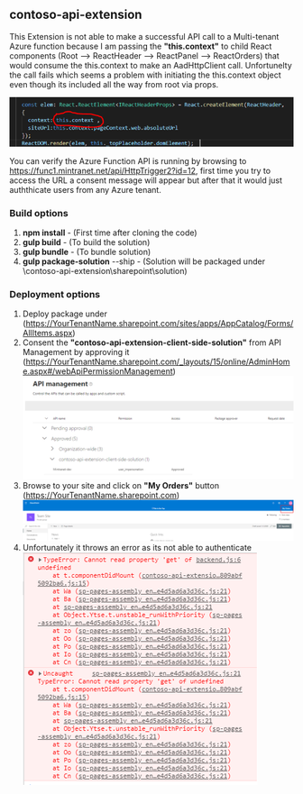 ## contoso-api-extension

This Extension is not able to make a successful API call to a Multi-tenant Azure function because I am passing the **"this.context"** to child React components (Root --> ReactHeader --> ReactPanel --> ReactOrders)  that would consume the this.context to make an AadHttpClient call. Unfortunelty the call fails which seems a problem with initiating the this.context object even though its included all the way from root via props.

![alt text](https://github.com/ozie02/Learning/blob/master/Extensions/imgs/props.png?raw=true)

You can verify the Azure Function API is running by browsing to https://func1.mintranet.net/api/HttpTrigger2?id=12, first time you try to access the URL a consent message will appear but after that it would just auththicate users from any Azure tenant.

### Build options

1. **npm install** - (First time after cloning the code)  
2. **gulp build** - (To build the solution)  
3. **gulp bundle** - (To bundle solution)  
4. **gulp package-solution** --ship - (Solution will be packaged under \contoso-api-extension\sharepoint\solution)  


### Deployment options
1. Deploy package under (https://YourTenantName.sharepoint.com/sites/apps/AppCatalog/Forms/AllItems.aspx)  
2. Consent the **"contoso-api-extension-client-side-solution"** from API Management by approving it (https://YourTenantName.sharepoint.com/_layouts/15/online/AdminHome.aspx#/webApiPermissionManagement) ![alt text](https://github.com/ozie02/Learning/blob/master/Extensions/imgs/apiConcent.png?raw=true)  
3. Browse to your site and click on **"My Orders"** button (https://YourTenantName.sharepoint.com) 
![alt text](https://github.com/ozie02/Learning/blob/master/Extensions/imgs/ordersWebpart.png?raw=true)
4. Unfortunately it throws an error as its not able to authenticate ![alt text](https://github.com/ozie02/Learning/blob/master/Extensions/imgs/ConsoleError.png?raw=true)
